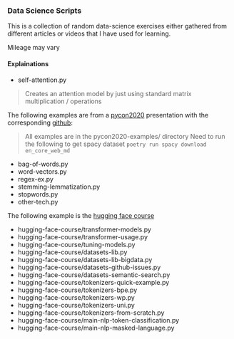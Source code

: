 ### Data Science Scripts

This is a collection of random data-science exercises either gathered from different articles
or videos that I have used for learning.

Mileage may vary

#### Explainations

- self-attention.py
> Creates an attention model by just using standard matrix multiplication / operations

The following examples are from a [pycon2020](https://www.youtube.com/watch?v=vyOgWhwUmec)
presentation with the corresponding [github](https://github.com/keithgalli/pycon2020):
> All examples are in the pycon2020-examples/ directory
> Need to run the following to get spacy dataset `poetry run spacy download en_core_web_md`
- bag-of-words.py
- word-vectors.py
- regex-ex.py
- stemming-lemmatization.py
- stopwords.py
- other-tech.py

The following example is the [hugging face course](https://huggingface.co/course/chapter0/1?fw=pt)
- hugging-face-course/transformer-models.py
- hugging-face-course/transformer-usage.py
- hugging-face-course/tuning-models.py
- hugging-face-course/datasets-lib.py
- hugging-face-course/datasets-lib-bigdata.py
- hugging-face-course/datasets-github-issues.py
- hugging-face-course/datasets-semantic-search.py
- hugging-face-course/tokenizers-quick-example.py
- hugging-face-course/tokenizers-bpe.py
- hugging-face-course/tokenizers-wp.py
- hugging-face-course/tokenizers-uni.py
- hugging-face-course/tokenizers-from-scratch.py
- hugging-face-course/main-nlp-token-classification.py
- hugging-face-course/main-nlp-masked-language.py
